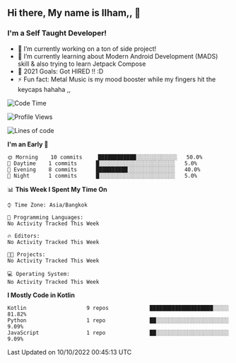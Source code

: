 ## Hi there, My name is Ilham,, 👋


### I'm a Self Taught Developer!
- 🔭 I’m currently working on a ton of side project!
- 🌱 I’m currently learning about Modern Android Development (MADS) skill & also trying to learn Jetpack Compose
- 🥅 2021 Goals: Got HIRED !! :D
- ⚡ Fun fact: Metal Music is my mood booster while my fingers hit the keycaps hahaha  ,,



<!--START_SECTION:waka-->
![Code Time](http://img.shields.io/badge/Code%20Time-102%20hrs%2033%20mins-blue)

![Profile Views](http://img.shields.io/badge/Profile%20Views-0-blue)

![Lines of code](https://img.shields.io/badge/From%20Hello%20World%20I%27ve%20Written-380%20Thousand%20lines%20of%20code-blue)

**I'm an Early 🐤** 

```text
🌞 Morning    10 commits     ████████████░░░░░░░░░░░░░   50.0% 
🌆 Daytime    1 commits      █░░░░░░░░░░░░░░░░░░░░░░░░   5.0% 
🌃 Evening    8 commits      ██████████░░░░░░░░░░░░░░░   40.0% 
🌙 Night      1 commits      █░░░░░░░░░░░░░░░░░░░░░░░░   5.0%

```


📊 **This Week I Spent My Time On** 

```text
⌚︎ Time Zone: Asia/Bangkok

💬 Programming Languages: 
No Activity Tracked This Week

🔥 Editors: 
No Activity Tracked This Week

🐱‍💻 Projects: 
No Activity Tracked This Week

💻 Operating System: 
No Activity Tracked This Week

```

**I Mostly Code in Kotlin** 

```text
Kotlin                   9 repos             ████████████████████░░░░░   81.82% 
Python                   1 repo              ██░░░░░░░░░░░░░░░░░░░░░░░   9.09% 
JavaScript               1 repo              ██░░░░░░░░░░░░░░░░░░░░░░░   9.09%

```



 Last Updated on 10/10/2022 00:45:13 UTC
<!--END_SECTION:waka-->
